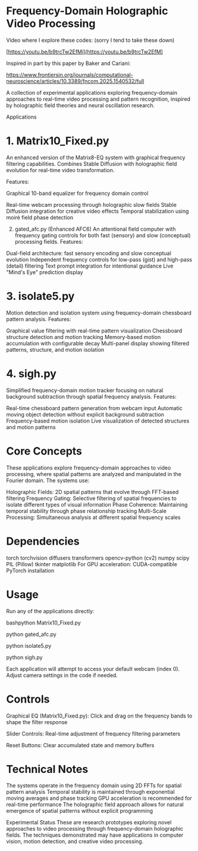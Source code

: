 # Frequency-Domain Holographic Video Processing

Video where I explore these codes: (sorry I tend to take these down) 

[https://youtu.be/b9trcTw2EfMi](https://youtu.be/b9trcTw2EfM)

Inspired in part by this paper by Baker and Cariani: 

https://www.frontiersin.org/journals/computational-neuroscience/articles/10.3389/fncom.2025.1540532/full

A collection of experimental applications exploring frequency-domain approaches to real-time video processing and pattern recognition, inspired by holographic field theories and neural oscillation research.

Applications

# 1. Matrix10_Fixed.py

An enhanced version of the Matrix8-EQ system with graphical frequency filtering capabilities. Combines Stable Diffusion with holographic field evolution for real-time video transformation.

Features:


Graphical 10-band equalizer for frequency domain control

Real-time webcam processing through holographic slow fields
Stable Diffusion integration for creative video effects
Temporal stabilization using moiré field phase detection

2. gated_afc.py (Enhanced AFC6)
An attentional field computer with frequency gating controls for both fast (sensory) and slow (conceptual) processing fields.
Features:

Dual-field architecture: fast sensory encoding and slow conceptual evolution
Independent frequency controls for low-pass (gist) and high-pass (detail) filtering
Text prompt integration for intentional guidance
Live "Mind's Eye" prediction display

# 3. isolate5.py

Motion detection and isolation system using frequency-domain chessboard pattern analysis.
Features:

Graphical value filtering with real-time pattern visualization
Chessboard structure detection and motion tracking
Memory-based motion accumulation with configurable decay
Multi-panel display showing filtered patterns, structure, and motion isolation

# 4. sigh.py

Simplified frequency-domain motion tracker focusing on natural background subtraction through spatial frequency analysis.
Features:

Real-time chessboard pattern generation from webcam input
Automatic moving object detection without explicit background subtraction
Frequency-based motion isolation
Live visualization of detected structures and motion patterns

# Core Concepts

These applications explore frequency-domain approaches to video processing, where spatial patterns are analyzed and manipulated in the Fourier domain. The systems use:

Holographic Fields: 2D spatial patterns that evolve through FFT-based filtering
Frequency Gating: Selective filtering of spatial frequencies to isolate different types of visual information
Phase Coherence: Maintaining temporal stability through phase relationship tracking
Multi-Scale Processing: Simultaneous analysis at different spatial frequency scales

# Dependencies

torch
torchvision
diffusers
transformers
opencv-python (cv2)
numpy
scipy
PIL (Pillow)
tkinter
matplotlib
For GPU acceleration:
CUDA-compatible PyTorch installation

# Usage

Run any of the applications directly:

bashpython Matrix10_Fixed.py

python gated_afc.py

python isolate5.py

python sigh.py

Each application will attempt to access your default webcam (index 0). Adjust camera settings in the code if needed.

# Controls

Graphical EQ (Matrix10_Fixed.py): Click and drag on the frequency bands to shape the filter response

Slider Controls: Real-time adjustment of frequency filtering parameters

Reset Buttons: Clear accumulated state and memory buffers

# Technical Notes

The systems operate in the frequency domain using 2D FFTs for spatial pattern analysis
Temporal stability is maintained through exponential moving averages and phase tracking
GPU acceleration is recommended for real-time performance
The holographic field approach allows for natural emergence of spatial patterns without explicit programming

Experimental Status
These are research prototypes exploring novel approaches to video processing through frequency-domain holographic fields. The techniques demonstrated may have applications in computer vision, motion detection, and creative video processing.
